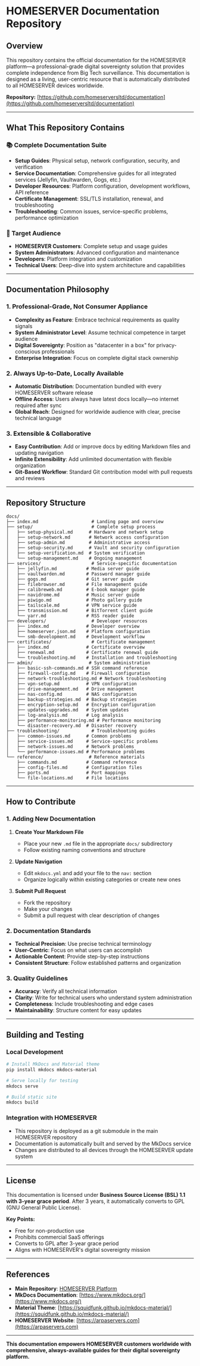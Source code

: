 # HOMESERVER Documentation Repository

## Overview

This repository contains the official documentation for the HOMESERVER platform—a professional-grade digital sovereignty solution that provides complete independence from Big Tech surveillance. This documentation is designed as a living, user-centric resource that is automatically distributed to all HOMESERVER devices worldwide.

**Repository:** [https://github.com/homeserversltd/documentation](https://github.com/homeserversltd/documentation)

---

## What This Repository Contains

### 📚 Complete Documentation Suite
- **Setup Guides**: Physical setup, network configuration, security, and verification
- **Service Documentation**: Comprehensive guides for all integrated services (Jellyfin, Vaultwarden, Gogs, etc.)
- **Developer Resources**: Platform configuration, development workflows, API reference
- **Certificate Management**: SSL/TLS installation, renewal, and troubleshooting
- **Troubleshooting**: Common issues, service-specific problems, performance optimization

### 🎯 Target Audience
- **HOMESERVER Customers**: Complete setup and usage guides
- **System Administrators**: Advanced configuration and maintenance
- **Developers**: Platform integration and customization
- **Technical Users**: Deep-dive into system architecture and capabilities

---

## Documentation Philosophy

### 1. Professional-Grade, Not Consumer Appliance
- **Complexity as Feature**: Embrace technical requirements as quality signals
- **System Administrator Level**: Assume technical competence in target audience
- **Digital Sovereignty**: Position as "datacenter in a box" for privacy-conscious professionals
- **Enterprise Integration**: Focus on complete digital stack ownership

### 2. Always Up-to-Date, Locally Available
- **Automatic Distribution**: Documentation bundled with every HOMESERVER software release
- **Offline Access**: Users always have latest docs locally—no internet required after sync
- **Global Reach**: Designed for worldwide audience with clear, precise technical language

### 3. Extensible & Collaborative
- **Easy Contribution**: Add or improve docs by editing Markdown files and updating navigation
- **Infinite Extensibility**: Add unlimited documentation with flexible organization
- **Git-Based Workflow**: Standard Git contribution model with pull requests and reviews

---

## Repository Structure

```
docs/
├── index.md                    # Landing page and overview
├── setup/                      # Complete setup process
│   ├── setup-physical.md      # Hardware and network setup
│   ├── setup-network.md       # Network access configuration
│   ├── setup-admin.md         # Administrative access
│   ├── setup-security.md      # Vault and security configuration
│   ├── setup-verification.md  # System verification
│   └── setup-management.md    # Ongoing management
├── services/                   # Service-specific documentation
│   ├── jellyfin.md           # Media server guide
│   ├── vaultwarden.md        # Password manager guide
│   ├── gogs.md               # Git server guide
│   ├── filebrowser.md        # File management guide
│   ├── calibreweb.md         # E-book manager guide
│   ├── navidrome.md          # Music server guide
│   ├── piwigo.md             # Photo gallery guide
│   ├── tailscale.md          # VPN service guide
│   ├── transmission.md       # BitTorrent client guide
│   └── yarr.md               # RSS reader guide
├── developers/                 # Developer resources
│   ├── index.md              # Developer overview
│   ├── homeserver.json.md    # Platform configuration
│   └── smb-development.md    # Development workflow
├── certificates/               # Certificate management
│   ├── index.md              # Certificate overview
│   ├── renewal.md            # Certificate renewal guide
│   └── troubleshooting.md    # Installation and troubleshooting
├── admin/                     # System administration
│   ├── basic-ssh-commands.md # SSH command reference
│   ├── firewall-config.md    # Firewall configuration
│   ├── network-troubleshooting.md # Network troubleshooting
│   ├── vpn-setup.md          # VPN configuration
│   ├── drive-management.md   # Drive management
│   ├── nas-config.md         # NAS configuration
│   ├── backup-strategies.md  # Backup strategies
│   ├── encryption-setup.md   # Encryption configuration
│   ├── updates-upgrades.md   # System updates
│   ├── log-analysis.md       # Log analysis
│   ├── performance-monitoring.md # Performance monitoring
│   └── disaster-recovery.md  # Disaster recovery
├── troubleshooting/            # Troubleshooting guides
│   ├── common-issues.md      # Common problems
│   ├── service-issues.md     # Service-specific problems
│   ├── network-issues.md     # Network problems
│   └── performance-issues.md # Performance problems
└── reference/                 # Reference materials
    ├── commands.md           # Command reference
    ├── config-files.md       # Configuration files
    ├── ports.md              # Port mappings
    └── file-locations.md     # File locations
```

---

## How to Contribute

### 1. Adding New Documentation
1. **Create Your Markdown File**
   - Place your new `.md` file in the appropriate `docs/` subdirectory
   - Follow existing naming conventions and structure

2. **Update Navigation**
   - Edit `mkdocs.yml` and add your file to the `nav:` section
   - Organize logically within existing categories or create new ones

3. **Submit Pull Request**
   - Fork the repository
   - Make your changes
   - Submit a pull request with clear description of changes

### 2. Documentation Standards
- **Technical Precision**: Use precise technical terminology
- **User-Centric**: Focus on what users can accomplish
- **Actionable Content**: Provide step-by-step instructions
- **Consistent Structure**: Follow established patterns and organization

### 3. Quality Guidelines
- **Accuracy**: Verify all technical information
- **Clarity**: Write for technical users who understand system administration
- **Completeness**: Include troubleshooting and edge cases
- **Maintainability**: Structure content for easy updates

---

## Building and Testing

### Local Development
```bash
# Install MkDocs and Material theme
pip install mkdocs mkdocs-material

# Serve locally for testing
mkdocs serve

# Build static site
mkdocs build
```

### Integration with HOMESERVER
- This repository is deployed as a git submodule in the main HOMESERVER repository
- Documentation is automatically built and served by the MkDocs service
- Changes are distributed to all devices through the HOMESERVER update system

---

## License

This documentation is licensed under **Business Source License (BSL) 1.1 with 3-year grace period**. After 3 years, it automatically converts to GPL (GNU General Public License).

**Key Points:**
- Free for non-production use
- Prohibits commercial SaaS offerings
- Converts to GPL after 3-year grace period
- Aligns with HOMESERVER's digital sovereignty mission

---

## References

- **Main Repository**: [HOMESERVER Platform](https://github.com/homeserversltd/homeserver)
- **MkDocs Documentation**: [https://www.mkdocs.org/](https://www.mkdocs.org/)
- **Material Theme**: [https://squidfunk.github.io/mkdocs-material/](https://squidfunk.github.io/mkdocs-material/)
- **HOMESERVER Website**: [https://arpaservers.com](https://arpaservers.com)

---

**This documentation empowers HOMESERVER customers worldwide with comprehensive, always-available guides for their digital sovereignty platform.**
